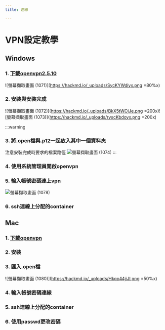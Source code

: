 ```yaml
---
title: 連線

---
```


# VPN設定教學
## Windows
### 1. [下載openvpn2.5.10](https://openvpn.net/community-downloads/)
![螢幕擷取畫面 (1071)](https://hackmd.io/_uploads/SycKYWdiyx.png =80%x)
### 2. 安裝與安裝完成
![螢幕擷取畫面 (1072)](https://hackmd.io/_uploads/BkX5tWOjJe.png =200x)![螢幕擷取畫面 (1073)](https://hackmd.io/_uploads/ryscKbdoyx.png =200x)

:::warning
### 3. 將.open檔與.p12一起放入其中一個資料夾
注意安裝完成時要求的檔案路徑
![螢幕擷取畫面 (1074)](https://hackmd.io/_uploads/ryEbs-uske.png)
:::
### 4. 使用系統管理員開啟openvpn
### 5. 輸入帳號密碼連上vpn
![螢幕擷取畫面 (1078)](https://hackmd.io/_uploads/BkYns-Ojye.png)
### 6. ssh連線上分配的container

## Mac
### 1. [下載openvpn](https://openvpn.net/client-connect-vpn-for-mac-os/)
### 2. 安裝
### 3. 匯入.open檔
![螢幕擷取畫面 (1080)](https://hackmd.io/_uploads/Hkqo44jiJl.png =50%x)

### 4. 輸入帳號密碼連線
### 5. ssh連線上分配的container
### 6. 使用passwd更改密碼